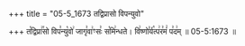 +++
title = "05-5_1673 तद्विप्रासो विपन्युवो"

+++
त꣡द्विप्रा꣢꣯सो विप꣣न्यु꣡वो꣢ जागृ꣣वा꣢ꣳसः꣣ स꣡मि꣢न्धते। वि꣢ष्णो꣣र्य꣡त्प꣢र꣣मं꣢ प꣣द꣢म् ॥ 05-5:1673 ॥